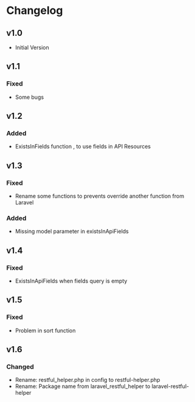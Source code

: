 # Changelog

## v1.0

- Initial Version

## v1.1

### Fixed

- Some bugs

## v1.2

### Added

- ExistsInFields function , to use fields in API Resources

## v1.3

### Fixed

- Rename some functions to prevents override another function from Laravel
	
### Added

- Missing model parameter in existsInApiFields

## v1.4

### Fixed

- ExistsInApiFields when fields query is empty

## v1.5

### Fixed

- Problem in sort function

## v1.6

### Changed

- Rename: restful_helper.php in config to restful-helper.php
- Rename: Package name from laravel_restful_helper to laravel-restful-helper